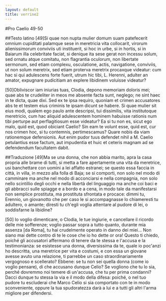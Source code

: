 ```yaml
---
layout: default
title: verrine2
---
```


#Pro Caelio 49-50

##Testo latino
[49]Si quae non nupta mulier domum suam patefecerit omnium cupiditati palamque sese in meretricia vita collocarit, virorum alienissimorum conviviis uti instituerit, si hoc in urbe, si in hortis, si in Baiarum illa celebritate faciat, si denique ita sese gerat non incessu solum, sed ornatu atque comitatu, non flagrantia oculorum, non libertate sermonum, sed etiam complexu, osculatione, actis, navigatione, conviviis, ut non solum meretrix, sed etiam proterva meretrix procaxque videatur: cum hac si qui adulescens forte fuerit, utrum hic tibi, L. Herenni, adulter an amator, expugnare pudicitiam an explere libidinem voluisse videatur?

[50]Obliviscor iam iniurias tuas, Clodia, depono memoriam doloris mei; quae abs te crudeliter in meos me absente facta sunt, neglego; ne sint haec in te dicta, quae dixi. Sed ex te ipsa requiro, quoniam et crimen accusatores abs te et testem eius criminis te ipsam dicunt se habere. Si quae mulier sit eius modi, qualem ego paulo ante descripsi, tui dissimilis, vita institutoque meretricio, cum hac aliquid adulescentem hominem habuisse rationis num tibi perturpe aut perflagitiosum esse videatur? Ea si tu non es, sicut ego malo, quid est, quod obiciant Caelio? Sin eam te volunt esse, quid est, cur nos crimen hoc, si tu contemnis, pertimescamus? Quare nobis da viam rationemque defensionis. Aut enim pudor tuus defendet nihil a M. Caelio petulantius esse factum, aut impudentia et huic et ceteris magnam ad se defendendum facultatem dabit.

##Traduzione
[49]Ma se una donna, che non abbia marito, apra la casa propria alle brame di tutti, si metta a fare apertamente una vita da meretrice, usi banchettare con uomini a lei affatto estranei; se questo essa faccia in città, in villa, in mezzo alla folla di Baja; se si comporti, non solo nel modo di camminare ma anche nel modo di acconciarsi e nella compagnia, non solo nello scintillio degli occhi e nella libertà del linguaggio ma anche coi baci e gli abbracci sulle spiagge e a bordo e a cena, in modo tale da manifestarsi non semplice prostituta, ma prostituta sfrontata e procace: dimmi tu, Erennio, un giovanotto che per caso le si accompagnasse lo chiameresti tu adultero, o amante; diresti tu ch'egli voglia attentare al pudore di lei, o soddisfarne la libidine?

[50] Io voglio dimenticare, o Clodia, le tue ingiurie, e cancellare il ricordo delle mie sofferenze; voglio passar sopra a tutto quanto, durante mia assenza [da Roma], tu hai crudelmente operato in danno dei miei... Non siano mai dette contro di te le cose che io ho dette or ora! Questo ti chiedo, poiché gli accusatori affermano di tenere da te stessa e l'accusa e la testimonianza: se esistesse una donna, diversissima da te, quale io poc'anzi ho descritta, una meretrice per vita e costumi, e con essa un giovane avesse avuto una relazione, ti parrebbe un caso straordinariamente vergognoso e scellerato? Ebbene: se tu non sei quella donna (come io voglio pensare), di che accusano dunque Celio? Se vogliono che tu lo sia, perché dovremmo noi temere di un'accusa, che tu per prima condanni? Dacci dunque tu stessa la via e il modo della difesa: poiché, o nel tuo pudore tu escluderai che Marco Celio si sia comportato con te in modo sconveniente, oppure la tua spudoratezza darà a lui e a tutti gli altri l'arma migliore per difendersi.
